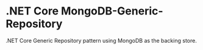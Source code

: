 # .NET Core MongoDB-Generic-Repository
.NET Core Generic Repository pattern using MongoDB as the backing store.
